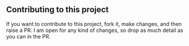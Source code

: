 ## Contributing to this project

If you want to contribute to this project, fork it, make changes, and then raise a PR. I am open for any kind of changes, so drop as much detail as you can in the PR.

